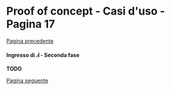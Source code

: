 # Proof of concept - Casi d'uso - Pagina 17

[Pagina precedente](UseCases16.md)

#### <a name="Ingresso_lambda_seconda_fase"></a>Ingresso di *𝜆* - Seconda fase

**TODO**


[Pagina seguente](UseCases18.md)
